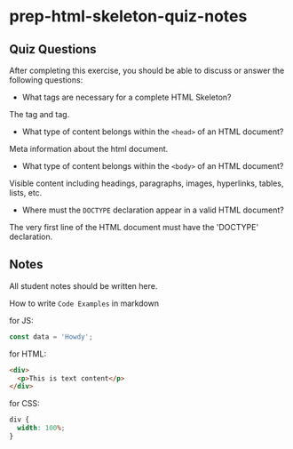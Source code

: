 # prep-html-skeleton-quiz-notes

## Quiz Questions

After completing this exercise, you should be able to discuss or answer the following questions:

- What tags are necessary for a complete HTML Skeleton?

The <html> tag and <body> tag.

- What type of content belongs within the `<head>` of an HTML document?

Meta information about the html document.

- What type of content belongs within the `<body>` of an HTML document?

Visible content including headings, paragraphs, images, hyperlinks, tables, lists, etc.

- Where must the `DOCTYPE` declaration appear in a valid HTML document?

The very first line of the HTML document must have the 'DOCTYPE' declaration.

## Notes

All student notes should be written here.

How to write `Code Examples` in markdown

for JS:

```javascript
const data = 'Howdy';
```

for HTML:

```html
<div>
  <p>This is text content</p>
</div>
```

for CSS:

```css
div {
  width: 100%;
}
```
